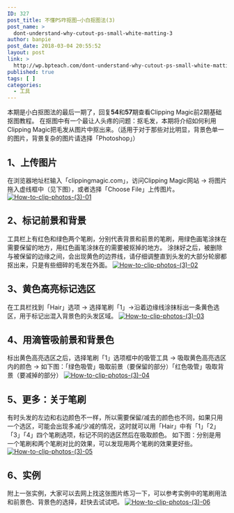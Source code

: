```yaml
---
ID: 327
post_title: 不懂PS咋抠图—小白抠图法(3)
post_name: >
  dont-understand-why-cutout-ps-small-white-matting-3
author: banpie
post_date: 2018-03-04 20:55:52
layout: post
link: >
  http://wp.bpteach.com/dont-understand-why-cutout-ps-small-white-matting-3/
published: true
tags: [ ]
categories:
  - 工具
---
```

本期是小白抠图法的最后一期了，回复**54**和**57**期查看Clipping Magic前2期基础抠图教程。 在抠图中有一个最让人头疼的问题：抠毛发，本期将介绍如何利用Clipping Magic把毛发从图片中抠出来。（适用于对于那些对比明显，背景色单一的图片，背景复杂的图片请选择「Photoshop」）

## 1、上传图片

在浏览器地址栏输入「clippingmagic.com」，访问Clipping Magic网站 -&gt; 将图片拖入虚线框中（见下图），或者选择「Choose File」上传图片。 [![How-to-clip-photos-(3)-01](http://7arnhx.com1.z0.glb.clouddn.com/wp-content/uploads/2014/03/How-to-clip-photos-3-01.jpg)](http://7arnhx.com1.z0.glb.clouddn.com/wp-content/uploads/2014/03/How-to-clip-photos-3-01.jpg)

## 2、标记前景和背景

工具栏上有红色和绿色两个笔刷，分别代表背景和前景的笔刷，用绿色画笔涂抹在需要保留的地方，用红色画笔涂抹在的需要被抠掉的地方。 涂抹好之后，被删除与被保留的边缘之间，会出现黄色的边界线，请仔细调整直到头发的大部分轮廓都抠出来，只是有些细碎的毛发在外面。 [![How-to-clip-photos-(3)-02](http://7arnhx.com1.z0.glb.clouddn.com/wp-content/uploads/2014/03/How-to-clip-photos-3-02.jpg)](http://7arnhx.com1.z0.glb.clouddn.com/wp-content/uploads/2014/03/How-to-clip-photos-3-02.jpg)

## 3、黄色高亮标记选区

在工具栏找到「Hair」选项 -&gt; 选择笔刷「1」-&gt;沿着边缘线涂抹标出一条黄色选区，用于标记出混入背景色的头发区域。 [![How-to-clip-photos-(3)-03](http://7arnhx.com1.z0.glb.clouddn.com/wp-content/uploads/2014/03/How-to-clip-photos-3-03.jpg)](http://7arnhx.com1.z0.glb.clouddn.com/wp-content/uploads/2014/03/How-to-clip-photos-3-03.jpg)

## 4、用滴管吸前景和背景色

标出黄色高亮选区之后，选择笔刷「1」选项框中的吸管工具 -&gt; 吸取黄色高亮选区内的颜色 -&gt; 如下图：「绿色吸管」吸取前景（要保留的部分）「红色吸管」吸取背景（要减掉的部分） [![How-to-clip-photos-(3)-04](http://7arnhx.com1.z0.glb.clouddn.com/wp-content/uploads/2014/03/How-to-clip-photos-3-04.jpg)](http://7arnhx.com1.z0.glb.clouddn.com/wp-content/uploads/2014/03/How-to-clip-photos-3-04.jpg)

## 5、更多：关于笔刷

有时头发的左边和右边颜色不一样，所以需要保留/减去的颜色也不同，如果只用一个选区，可能会出现多减/少减的情况，这时就可以用「Hair」中有「1」「2」「3」「4」四个笔刷选项，标记不同的选区然后在吸取颜色。 如下图：分别是用一个笔刷和两个笔刷对比的效果，可以发现用两个笔刷的效果更好些。 [![How-to-clip-photos-(3)-05](http://7arnhx.com1.z0.glb.clouddn.com/wp-content/uploads/2014/03/How-to-clip-photos-3-05.jpg)](http://7arnhx.com1.z0.glb.clouddn.com/wp-content/uploads/2014/03/How-to-clip-photos-3-05.jpg)

## 6、实例

附上一张实例，大家可以去网上找这张图片练习一下，可以参考实例中的笔刷用法和前景色、背景色的选择，赶快去试试吧。 [![How-to-clip-photos-(3)-06](http://7arnhx.com1.z0.glb.clouddn.com/wp-content/uploads/2014/03/How-to-clip-photos-3-06.jpg)](http://7arnhx.com1.z0.glb.clouddn.com/wp-content/uploads/2014/03/How-to-clip-photos-3-06.jpg)